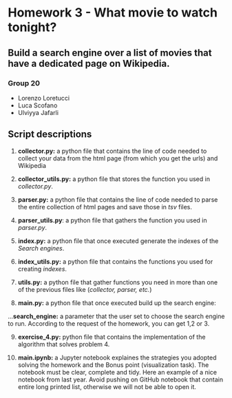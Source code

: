 # Homework 3 - What movie to watch tonight?
## Build a search engine over a list of movies that have a dedicated page on Wikipedia.
### Group 20

* Lorenzo Loretucci
* Luca Scofano 
* Ulviyya Jafarli

## Script descriptions

1. **collector.py:** a python file that contains the line of code needed to collect your data from the html page (from which you get the urls) and Wikipedia

2. **collector_utils.py:** a python file that stores the function you used in *collector.py*.

3. **parser.py:** a python file that contains the line of code needed to parse the entire collection of html pages and save those in *tsv* files.

4. **parser_utils.py**: a python file that gathers the function you used in *parser.py*.

5. **index.py:** a python file that once executed generate the indexes of the *Search engines*.

6. **index_utils.py:** a python file that contains the functions you used for creating *indexes*.

7. **utils.py:** a python file that gather functions you need in more than one of the previous files like (*collector, parser, etc.*)

8. **main.py:** a python file that once executed build up the search engine:

...**search_engine:** a parameter that the user set to choose the search engine to run. According to the request of the homework, you can get 1,2 or 3.

9. **exercise_4.py:** python file that contains the implementation of the algorithm that solves problem 4.

10. **main.ipynb:** a Jupyter notebook explaines the strategies you adopted solving the homework and the Bonus point (visualization task). The notebook must be clear, complete and tidy. Here an example of a nice notebook from last year. Avoid pushing on GitHub notebook that contain entire long printed list, otherwise we will not be able to open it.
